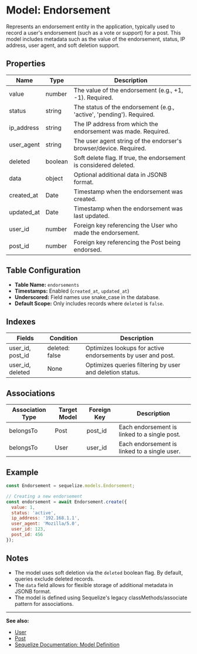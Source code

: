 # Model: Endorsement

Represents an endorsement entity in the application, typically used to record a user's endorsement (such as a vote or support) for a post. This model includes metadata such as the value of the endorsement, status, IP address, user agent, and soft deletion support.

## Properties

| Name         | Type      | Description                                                                 |
|--------------|-----------|-----------------------------------------------------------------------------|
| value        | number    | The value of the endorsement (e.g., +1, -1). Required.                      |
| status       | string    | The status of the endorsement (e.g., 'active', 'pending'). Required.        |
| ip_address   | string    | The IP address from which the endorsement was made. Required.               |
| user_agent   | string    | The user agent string of the endorser's browser/device. Required.           |
| deleted      | boolean   | Soft delete flag. If true, the endorsement is considered deleted.           |
| data         | object    | Optional additional data in JSONB format.                                   |
| created_at   | Date      | Timestamp when the endorsement was created.                                 |
| updated_at   | Date      | Timestamp when the endorsement was last updated.                            |
| user_id      | number    | Foreign key referencing the User who made the endorsement.                  |
| post_id      | number    | Foreign key referencing the Post being endorsed.                            |

## Table Configuration

- **Table Name:** `endorsements`
- **Timestamps:** Enabled (`created_at`, `updated_at`)
- **Underscored:** Field names use snake_case in the database.
- **Default Scope:** Only includes records where `deleted` is `false`.

## Indexes

| Fields                | Condition                | Description                                      |
|-----------------------|-------------------------|--------------------------------------------------|
| user_id, post_id      | deleted: false          | Optimizes lookups for active endorsements by user and post. |
| user_id, deleted      | None                    | Optimizes queries filtering by user and deletion status.    |

## Associations

| Association Type | Target Model | Foreign Key | Description                                 |
|------------------|-------------|-------------|---------------------------------------------|
| belongsTo        | Post        | post_id     | Each endorsement is linked to a single post.|
| belongsTo        | User        | user_id     | Each endorsement is linked to a single user.|

## Example

```javascript
const Endorsement = sequelize.models.Endorsement;

// Creating a new endorsement
const endorsement = await Endorsement.create({
  value: 1,
  status: 'active',
  ip_address: '192.168.1.1',
  user_agent: 'Mozilla/5.0',
  user_id: 123,
  post_id: 456
});
```

## Notes

- The model uses soft deletion via the `deleted` boolean flag. By default, queries exclude deleted records.
- The `data` field allows for flexible storage of additional metadata in JSONB format.
- The model is defined using Sequelize's legacy classMethods/associate pattern for associations.

---

**See also:**
- [User](./User.md)
- [Post](./Post.md)
- [Sequelize Documentation: Model Definition](https://sequelize.org/master/manual/model-basics.html)